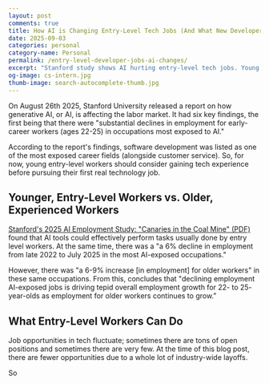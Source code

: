 ```yaml
---
layout: post
comments: true
title: How AI is Changing Entry-Level Tech Jobs (And What New Developers Can Do)
date: 2025-09-03
categories: personal
category-name: Personal
permalink: /entry-level-developer-jobs-ai-changes/
excerpt: "Stanford study shows AI hurting entry-level tech jobs. Young developers need experience to compete in 2025 job market."
og-image: cs-intern.jpg
thumb-image: search-autocomplete-thumb.jpg
---
```

On August 26th 2025, Stanford University released a report on how generative AI, or AI, is affecting the labor market.  It had six key findings, the first being that there were "substantial declines in employment for early-career workers (ages 22-25) in occupations most exposed to AI."

According to the report's findings, software development was listed as one of the most exposed career fields (alongside customer service). So, for now, young entry-level workers should consider gaining tech experience before pursuing their first real technology job.

## Younger, Entry-Level Workers vs. Older, Experienced Workers

<a href="https://digitaleconomy.stanford.edu/wp-content/uploads/2025/08/Canaries_BrynjolfssonChandarChen.pdf" target="_blank" rel="noopener" aria-label="Stanford study on AI employment effects - PDF document">Stanford's 2025 AI Employment Study: "Canaries in the Coal Mine" (PDF)</a>
found that AI tools could effectively perform tasks usually done by entry level workers.  At the same time, there was a "a 6% decline in employment from late 2022 to July 2025 in the most AI-exposed occupations."  

However, there was "a 6-9% increase [in employment] for older workers" in these same occupations.  From this, concludes that "declining employment AI-exposed jobs is driving tepid overall employment growth for 22- to 25- year-olds as employment for older workers continues to grow."

## What Entry-Level Workers Can Do

Job opportunities in tech fluctuate; sometimes there are tons of open positions and sometimes there are very few.  At the time of this blog post, there are fewer opportunities due to a whole lot of industry-wide layoffs.

So 